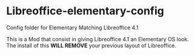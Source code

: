 Libreoffice-elementary-config
=============================

Config folder for Elementary Matching Libreoffice 4.1

This is a Mod that consist in giving Libreoffice 4.1 an Elementary OS look. 
The install of this **WILL REMOVE** your previous layout of Libreoffice. 
